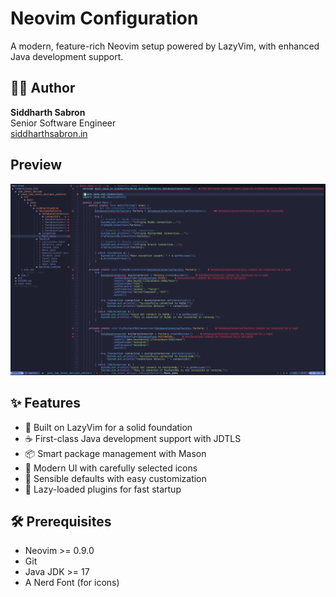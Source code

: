 # Neovim Configuration

A modern, feature-rich Neovim setup powered by LazyVim, with enhanced Java development support.

## 👨‍💻 Author

**Siddharth Sabron**  
Senior Software Engineer  
[siddharthsabron.in](https://siddharthsabron.in)


## Preview
  ![prewiew](./img.png)

## ✨ Features

- 🚀 Built on LazyVim for a solid foundation
- ☕ First-class Java development support with JDTLS
- 📦 Smart package management with Mason
- 🎨 Modern UI with carefully selected icons
- 🔧 Sensible defaults with easy customization
- 🏃 Lazy-loaded plugins for fast startup

## 🛠️ Prerequisites

- Neovim >= 0.9.0
- Git
- Java JDK >= 17
- A Nerd Font (for icons)


<!-- FOR COLOR SCHME MAKE 
    lua/plugins/colorscheme.lua
return {
  -- add gruvbox
  { "ellisonleao/gruvbox.nvim" },

  -- Configure LazyVim to load gruvbox
  {
    "LazyVim/LazyVim",
    opts = {
      colorscheme = "gruvbox",
    },
  }
}
 -->